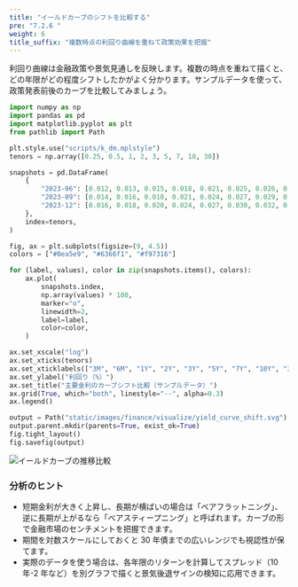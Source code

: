```yaml
---
title: "イールドカーブのシフトを比較する"
pre: "7.2.6 "
weight: 6
title_suffix: "複数時点の利回り曲線を重ねて政策効果を把握"
---
```


利回り曲線は金融政策や景気見通しを反映します。複数の時点を重ねて描くと、どの年限がどの程度シフトしたかがよく分かります。サンプルデータを使って、政策発表前後のカーブを比較してみましょう。

```python
import numpy as np
import pandas as pd
import matplotlib.pyplot as plt
from pathlib import Path

plt.style.use("scripts/k_dm.mplstyle")
tenors = np.array([0.25, 0.5, 1, 2, 3, 5, 7, 10, 30])

snapshots = pd.DataFrame(
    {
        "2023-06": [0.012, 0.013, 0.015, 0.018, 0.021, 0.025, 0.026, 0.027, 0.030],
        "2023-09": [0.014, 0.016, 0.018, 0.021, 0.024, 0.027, 0.029, 0.031, 0.033],
        "2023-12": [0.016, 0.018, 0.020, 0.024, 0.027, 0.030, 0.032, 0.034, 0.036],
    },
    index=tenors,
)

fig, ax = plt.subplots(figsize=(9, 4.5))
colors = ["#0ea5e9", "#6366f1", "#f97316"]

for (label, values), color in zip(snapshots.items(), colors):
    ax.plot(
        snapshots.index,
        np.array(values) * 100,
        marker="o",
        linewidth=2,
        label=label,
        color=color,
    )

ax.set_xscale("log")
ax.set_xticks(tenors)
ax.set_xticklabels(["3M", "6M", "1Y", "2Y", "3Y", "5Y", "7Y", "10Y", "30Y"])
ax.set_ylabel("利回り（%）")
ax.set_title("主要金利のカーブシフト比較（サンプルデータ）")
ax.grid(True, which="both", linestyle="--", alpha=0.3)
ax.legend()

output = Path("static/images/finance/visualize/yield_curve_shift.svg")
output.parent.mkdir(parents=True, exist_ok=True)
fig.tight_layout()
fig.savefig(output)
```

![イールドカーブの推移比較](/images/finance/visualize/yield_curve_shift.svg)

### 分析のヒント
- 短期金利が大きく上昇し、長期が横ばいの場合は「ベアフラットニング」、逆に長期が上がるなら「ベアスティープニング」と呼ばれます。カーブの形で金融市場のセンチメントを把握できます。
- 期間を対数スケールにしておくと 30 年債までの広いレンジでも視認性が保てます。
- 実際のデータを使う場合は、各年限のリターンを計算してスプレッド（10 年-2 年など）を別グラフで描くと景気後退サインの検知に応用できます。
